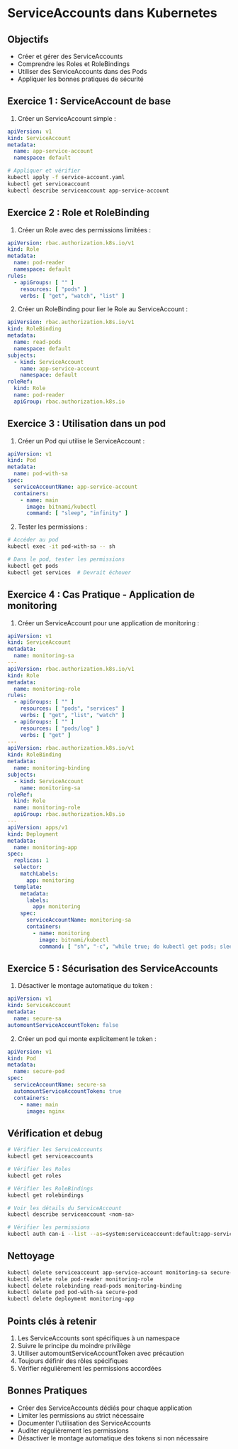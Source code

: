 # ServiceAccounts dans Kubernetes

## Objectifs

- Créer et gérer des ServiceAccounts
- Comprendre les Roles et RoleBindings
- Utiliser des ServiceAccounts dans des Pods
- Appliquer les bonnes pratiques de sécurité

## Exercice 1 : ServiceAccount de base

1. Créer un ServiceAccount simple :

```yaml
apiVersion: v1
kind: ServiceAccount
metadata:
  name: app-service-account
  namespace: default
```

```bash
# Appliquer et vérifier
kubectl apply -f service-account.yaml
kubectl get serviceaccount
kubectl describe serviceaccount app-service-account
```

## Exercice 2 : Role et RoleBinding

1. Créer un Role avec des permissions limitées :

```yaml
apiVersion: rbac.authorization.k8s.io/v1
kind: Role
metadata:
  name: pod-reader
  namespace: default
rules:
  - apiGroups: [ "" ]
    resources: [ "pods" ]
    verbs: [ "get", "watch", "list" ]
```

2. Créer un RoleBinding pour lier le Role au ServiceAccount :

```yaml
apiVersion: rbac.authorization.k8s.io/v1
kind: RoleBinding
metadata:
  name: read-pods
  namespace: default
subjects:
  - kind: ServiceAccount
    name: app-service-account
    namespace: default
roleRef:
  kind: Role
  name: pod-reader
  apiGroup: rbac.authorization.k8s.io
```

## Exercice 3 : Utilisation dans un pod

1. Créer un Pod qui utilise le ServiceAccount :

```yaml
apiVersion: v1
kind: Pod
metadata:
  name: pod-with-sa
spec:
  serviceAccountName: app-service-account
  containers:
    - name: main
      image: bitnami/kubectl
      command: [ "sleep", "infinity" ]
```

2. Tester les permissions :

```bash
# Accéder au pod
kubectl exec -it pod-with-sa -- sh

# Dans le pod, tester les permissions
kubectl get pods
kubectl get services  # Devrait échouer
```

## Exercice 4 : Cas Pratique - Application de monitoring

1. Créer un ServiceAccount pour une application de monitoring :

```yaml
apiVersion: v1
kind: ServiceAccount
metadata:
  name: monitoring-sa
---
apiVersion: rbac.authorization.k8s.io/v1
kind: Role
metadata:
  name: monitoring-role
rules:
  - apiGroups: [ "" ]
    resources: [ "pods", "services" ]
    verbs: [ "get", "list", "watch" ]
  - apiGroups: [ "" ]
    resources: [ "pods/log" ]
    verbs: [ "get" ]
---
apiVersion: rbac.authorization.k8s.io/v1
kind: RoleBinding
metadata:
  name: monitoring-binding
subjects:
  - kind: ServiceAccount
    name: monitoring-sa
roleRef:
  kind: Role
  name: monitoring-role
  apiGroup: rbac.authorization.k8s.io
---
apiVersion: apps/v1
kind: Deployment
metadata:
  name: monitoring-app
spec:
  replicas: 1
  selector:
    matchLabels:
      app: monitoring
  template:
    metadata:
      labels:
        app: monitoring
    spec:
      serviceAccountName: monitoring-sa
      containers:
        - name: monitoring
          image: bitnami/kubectl
          command: [ "sh", "-c", "while true; do kubectl get pods; sleep 10; done" ]
```

## Exercice 5 : Sécurisation des ServiceAccounts

1. Désactiver le montage automatique du token :

```yaml
apiVersion: v1
kind: ServiceAccount
metadata:
  name: secure-sa
automountServiceAccountToken: false
```

2. Créer un pod qui monte explicitement le token :

```yaml
apiVersion: v1
kind: Pod
metadata:
  name: secure-pod
spec:
  serviceAccountName: secure-sa
  automountServiceAccountToken: true
  containers:
    - name: main
      image: nginx
```

## Vérification et debug

```bash
# Vérifier les ServiceAccounts
kubectl get serviceaccounts

# Vérifier les Roles
kubectl get roles

# Vérifier les RoleBindings
kubectl get rolebindings

# Voir les détails du ServiceAccount
kubectl describe serviceaccount <nom-sa>

# Vérifier les permissions
kubectl auth can-i --list --as=system:serviceaccount:default:app-service-account
```

## Nettoyage

```bash
kubectl delete serviceaccount app-service-account monitoring-sa secure-sa
kubectl delete role pod-reader monitoring-role
kubectl delete rolebinding read-pods monitoring-binding
kubectl delete pod pod-with-sa secure-pod
kubectl delete deployment monitoring-app
```

## Points clés à retenir

1. Les ServiceAccounts sont spécifiques à un namespace
2. Suivre le principe du moindre privilège
3. Utiliser automountServiceAccountToken avec précaution
4. Toujours définir des rôles spécifiques
5. Vérifier régulièrement les permissions accordées

## Bonnes Pratiques

- Créer des ServiceAccounts dédiés pour chaque application
- Limiter les permissions au strict nécessaire
- Documenter l'utilisation des ServiceAccounts
- Auditer régulièrement les permissions
- Désactiver le montage automatique des tokens si non nécessaire